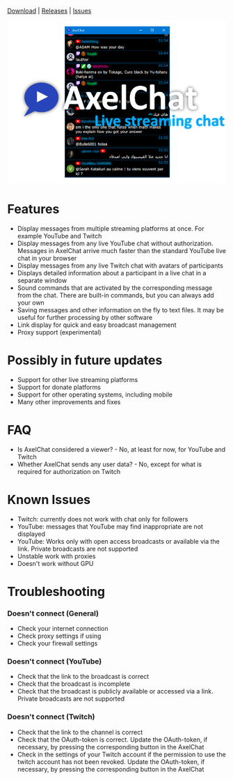[Download](https://github.com/3dproger/axelchat/releases/latest/) |
[Releases](https://github.com/3dproger/AxelChat/releases) |
[Issues](https://github.com/3dproger/AxelChat/issues)

<p align="center">
  <img src="images/github-social5b.png">
</p>

# Features
- Display messages from multiple streaming platforms at once. For example YouTube and Twitch
- Display messages from any live YouTube chat without authorization. Messages in AxelChat arrive much faster than the standard YouTube live chat in your browser
- Display messages from any live Twitch chat with avatars of participants
- Displays detailed information about a participant in a live chat in a separate window
- Sound commands that are activated by the corresponding message from the chat. There are built-in commands, but you can always add your own
- Saving messages and other information on the fly to text files. It may be useful for further processing by other software
- Link display for quick and easy broadcast management
- Proxy support (experimental)
# Possibly in future updates
- Support for other live streaming platforms
- Support for donate platforms
- Support for other operating systems, including mobile
- Many other improvements and fixes
# FAQ
- Is AxelChat considered a viewer? - No, at least for now, for YouTube and Twitch
- Whether AxelChat sends any user data? - No, except for what is required for authorization on Twitch
# Known Issues
- Twitch: currently does not work with chat only for followers
- YouTube: messages that YouTube may find inappropriate are not displayed
- YouTube: Works only with open access broadcasts or available via the link. Private broadcasts are not supported
- Unstable work with proxies
- Doesn't work without GPU
# Troubleshooting
### Doesn't connect (General)
- Check your internet connection
- Check proxy settings if using
- Check your firewall settings
### Doesn't connect (YouTube)
- Check that the link to the broadcast is correct
- Check that the broadcast is incomplete
- Check that the broadcast is publicly available or accessed via a link. Private broadcasts are not supported
### Doesn't connect (Twitch)
- Check that the link to the channel is correct
- Check that the OAuth-token is correct. Update the OAuth-token, if necessary, by pressing the corresponding button in the AxelChat
- Check in the settings of your Twitch account if the permission to use the twitch account has not been revoked. Update the OAuth-token, if necessary, by pressing the corresponding button in the AxelChat

